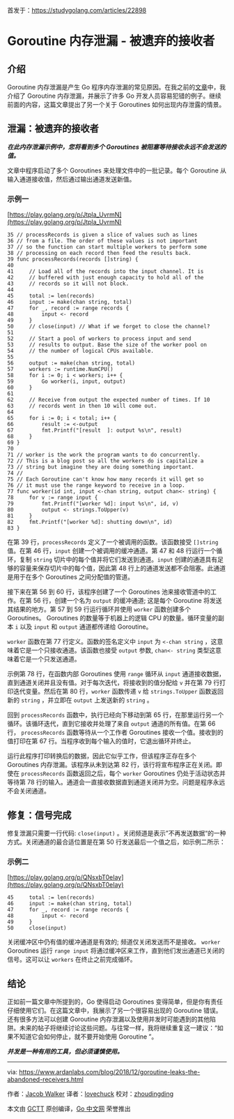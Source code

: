 首发于：https://studygolang.com/articles/22898

# Goroutine 内存泄漏 - 被遗弃的接收者

## 介绍

Goroutine 内存泄漏是产生 Go 程序内存泄漏的常见原因。在我之前的[文章](https://www.ardanlabs.com/blog/2018/11/goroutine-leaks-the-forgotten-sender.html)中，我介绍了 Goroutine 内存泄漏，并展示了许多 Go 开发人员容易犯错的例子。继续前面的内容，这篇文章提出了另一个关于 Goroutines 如何出现内存泄露的情景。

## 泄漏：被遗弃的接收者

**_在此内存泄漏示例中，您将看到多个 Goroutines 被阻塞等待接收永远不会发送的值。_**

文章中程序启动了多个 Goroutines 来处理文件中的一批记录。每个 Goroutine 从输入通道接收值，然后通过输出通道发送新值。

### 示例一

[https://play.golang.org/p/Jtpla_UvrmN](https://play.golang.org/p/Jtpla_UvrmN)

```golang
35 // processRecords is given a slice of values such as lines
36 // from a file. The order of these values is not important
37 // so the function can start multiple workers to perform some
38 // processing on each record then feed the results back.
39 func processRecords(records []string) {
40
41     // Load all of the records into the input channel. It is
42     // buffered with just enough capacity to hold all of the
43     // records so it will not block.
44
45     total := len(records)
46     input := make(chan string, total)
47     for _, record := range records {
48         input <- record
49     }
50     // close(input) // What if we forget to close the channel?
51
52     // Start a pool of workers to process input and send
53     // results to output. Base the size of the worker pool on
54     // the number of logical CPUs available.
55
56     output := make(chan string, total)
57     workers := runtime.NumCPU()
58     for i := 0; i < workers; i++ {
59         Go worker(i, input, output)
60     }
61
62     // Receive from output the expected number of times. If 10
63     // records went in then 10 will come out.
64
65     for i := 0; i < total; i++ {
66         result := <-output
67         fmt.Printf("[result  ]: output %s\n", result)
68     }
69 }
70
71 // worker is the work the program wants to do concurrently.
72 // This is a blog post so all the workers do is capitalize a
73 // string but imagine they are doing something important.
74 //
75 // Each Goroutine can't know how many records it will get so
76 // it must use the range keyword to receive in a loop.
77 func worker(id int, input <-chan string, output chan<- string) {
78     for v := range input {
79         fmt.Printf("[worker %d]: input %s\n", id, v)
80         output <- strings.ToUpper(v)
81     }
82     fmt.Printf("[worker %d]: shutting down\n", id)
83 }
```

在第 39 行，`processRecords` 定义了一个被调用的函数。该函数接受 `[]string` 值。在第 46 行，`input` 创建一个被调用的缓冲通道。第 47 和 48 行运行一个循环，复制 `string` 切片中的每个值并将它们发送到通道。`input` 创建的通道具有足够的容量来保存切片中的每个值，因此第 48 行上的通道发送都不会阻塞。此通道是用于在多个 Goroutines 之间分配值的管道。

接下来在第 56 到 60 行，该程序创建了一个 Goroutines 池来接收管道中的工作。在第 56 行，创建一个名为 `output` 的缓冲通道; 这是每个 Goroutine 将发送其结果的地方。第 57 到 59 行运行循环并使用 `worker` 函数创建多个 Goroutines。 Goroutines 的数量等于机器上的逻辑 CPU 的数量。循环变量的副本 `i` 以及 `input` 和 `output` 通道都传递给 Goroutine。

`worker` 函数在第 77 行定义。函数的签名定义中 `input` 为 `<-chan string` ，这意味着它是一个只接收通道。该函数也接受 `output` 参数, `chan<- string` 类型这意味着它是一个只发送通道。

示例第 78 行，在函数内部 Goroutines 使用 `range` 循环从 `input` 通道接收数据，直到通道关闭并且没有值。对于每次迭代，将接收到的值分配给 `v` 并在第 79 行打印迭代变量。然后在第 80 行，`worker` 函数传递 `v` 给 `strings.ToUpper` 函数返回新的 `string` ，并立即在 `output` 上发送新的 `string` 。

回到 `processRecords` 函数中，执行已经向下移动到第 65 行，在那里运行另一个循环。该循环迭代，直到它接收并处理了来自 `output` 通道的所有值。在第 66 行， `processRecords` 函数等待从一个工作者 Goroutines 接收一个值。接收到的值打印在第 67 行。当程序收到每个输入的值时，它退出循环并终止。

运行此程序打印转换后的数据，因此它似乎工作，但该程序正存在多个 Goroutines 内存泄漏。该程序从未到达第 82 行，该行将宣布程序正在关闭。即使在 `processRecords` 函数返回之后，每个 `worker` Goroutines 仍处于活动状态并等待第 78 行的输入。通道会一直接收数据直到通道关闭并为空。问题是程序永远不会关闭通道。

## 修复：信号完成

修复泄漏只需要一行代码: `close(input)` 。关闭频道是表示”不再发送数据“的一种方式。关闭通道的最合适位置是在第 50 行发送最后一个值之后，如示例二所示：

### 示例二

[https://play.golang.org/p/QNsxbT0eIay](https://play.golang.org/p/QNsxbT0eIay)

```golang
45     total := len(records)
46     input := make(chan string, total)
47     for _, record := range records {
48         input <- record
49     }
50     close(input)
```

关闭缓冲区中仍有值的缓冲通道是有效的; 频道仅关闭发送而不是接收。 `worker` Goroutines 运行 `range input` 将通过缓冲区来工作，直到他们发出通道已关闭的信号。这可以让 `workers` 在终止之前完成循环。

## 结论

正如前一篇文章中所提到的，Go 使得启动 Goroutines 变得简单，但是你有责任仔细使用它们。在这篇文章中，我展示了另一个很容易出现的 Goroutine 错误。还有很多方法可以创建 Goroutine 内存泄漏以及使用并发时可能遇到的其他陷阱。未来的帖子将继续讨论这些问题。与往常一样，我将继续重复这一建议：“如果不知道它会如何停止，就不要开始使用 Goroutine ”。

**_并发是一种有用的工具，但必须谨慎使用。_**

---

via: <https://www.ardanlabs.com/blog/2018/12/goroutine-leaks-the-abandoned-receivers.html>

作者：[Jacob Walker](https://github.com/jcbwlkr)
译者：[lovechuck](https://github.com/lovechuck)
校对：[zhoudingding](https://github.com/dingdingzhou)

本文由 [GCTT](https://github.com/studygolang/GCTT) 原创编译，[Go 中文网](https://studygolang.com/) 荣誉推出
